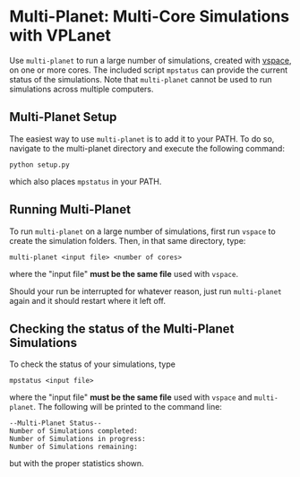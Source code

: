 # Multi-Planet: Multi-Core Simulations with VPLanet

Use `multi-planet` to run a large number of simulations, created with [vspace](../vspace>), on one or more cores.  The included script `mpstatus` can provide the current status of the simulations. Note that `multi-planet` cannot be used to run simulations across multiple computers.

## Multi-Planet Setup

The easiest way to use `multi-planet` is to add it to your PATH. To do so, navigate to the multi-planet directory and execute the following command:

```
python setup.py
```

which also places `mpstatus` in your PATH.

## Running Multi-Planet

To run `multi-planet` on a large number of simulations, first run `vspace` to create the simulation folders. Then, in that same directory, type:
```
multi-planet <input file> <number of cores>
```
where the "input file" **must be the same file** used with `vspace`.

Should your run be interrupted for whatever reason, just run `multi-planet` again and it should restart where it left off.

## Checking the status of the Multi-Planet Simulations

To check the status of your simulations, type
```
mpstatus <input file>
```
where the "input file" **must be the same file** used with `vspace` and `multi-planet`.
The following will be printed to the command line:

```
--Multi-Planet Status--
Number of Simulations completed:
Number of Simulations in progress:
Number of Simulations remaining:
```
but with the proper statistics shown.
